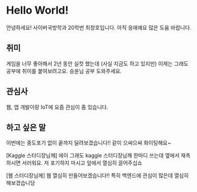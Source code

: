 # Hello World!
안녕하세요! 사이버국방학과 20학번 최창호입니다. 아직 응애예요 많은 도움 바랍니다.

## 취미
게임을 너무 좋아해서 2년 동안 실컷 했는데 (사실 지금도 하고 있지만) 이제는 그래도 공부에 취미를 붙여보려고요. 승윤님 공부 도와주세요. 

## 관심사 
웹, 앱 개발이랑 IoT에 요즘 관심이 좀 있습니다.

## 하고 싶은 말 
이번에는 중도포기 없이 끝까지 달려보겠습니다!! 같이 으쌰으쌰 화이팅해요~

[Kaggle 스터디장님께]
에이 그래도 kaggle 스터디장님께 한마디 쓰는데 옆에서 재촉하시면 서러워요.
저 포기하지 마시고 앞에서 열심히 끌어주십쇼

[웹 스터디장님께]
웹 열심히 만들어보겠습니다!! 특히 백엔드에 관심이 많은데 열심히 해보겠습니당


